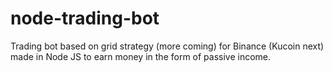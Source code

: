 # node-trading-bot
Trading bot based on grid strategy (more coming) for Binance (Kucoin next) made in Node JS to earn money in the form of passive income.
